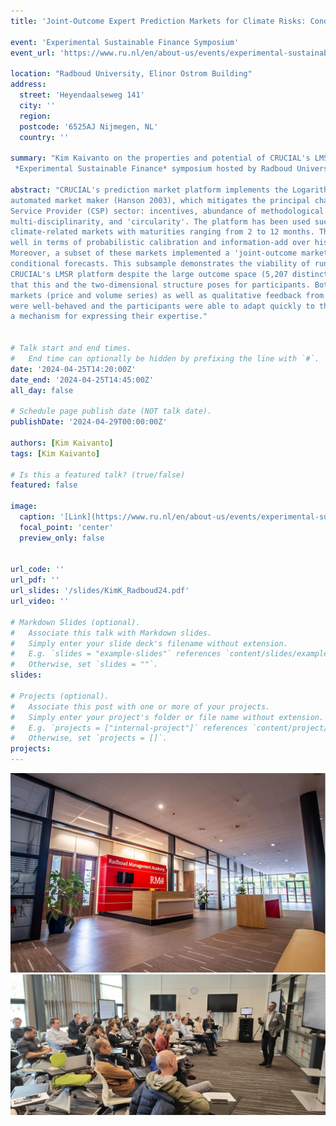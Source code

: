 ```yaml
---
title: 'Joint-Outcome Expert Prediction Markets for Climate Risks: Conditional Forecasting with the LMSR'

event: 'Experimental Sustainable Finance Symposium'
event_url: 'https://www.ru.nl/en/about-us/events/experimental-sustainable-finance-symposium'

location: "Radboud University, Elinor Ostrom Building" 
address: 
  street: 'Heyendaalseweg 141'
  city: ''
  region: 
  postcode: '6525AJ Nijmegen, NL'
  country: ''

summary: "Kim Kaivanto on the properties and potential of CRUCIAL's LMSR platform at the inaugural
 *Experimental Sustainable Finance* symposium hosted by Radboud University."

abstract: "CRUCIAL's prediction market platform implements the Logarithmic Market Scoring Rule (LMSR) 
automated market maker (Hanson 2003), which mitigates the principal challenges facing the user-pays Climate 
Service Provider (CSP) sector: incentives, abundance of methodological & procedural choice, need for 
multi-disciplinarity, and 'circularity'. The platform has been used successfully for hosting 24 
climate-related markets with maturities ranging from 2 to 12 months. This sample of markets perform 
well in terms of probabilistic calibration and information-add over historical climatological benchmarks. 
Moreover, a subset of these markets implemented a 'joint-outcome market' structure, which embeds a spectrum of
conditional forecasts. This subsample demonstrates the viability of running joint-outcome markets with 
CRUCIAL's LMSR platform despite the large outcome space (5,207 distinct partitions) and the complexity 
that this and the two-dimensional structure poses for participants. Both the hard data generated by these
markets (price and volume series) as well as qualitative feedback from participants indicate that the markets
were well-behaved and the participants were able to adapt quickly to the joint-outcome market structure as
a mechanism for expressing their expertise." 


# Talk start and end times.
#   End time can optionally be hidden by prefixing the line with `#`.
date: '2024-04-25T14:20:00Z'
date_end: '2024-04-25T14:45:00Z'
all_day: false

# Schedule page publish date (NOT talk date).
publishDate: '2024-04-29T00:00:00Z'

authors: [Kim Kaivanto]
tags: [Kim Kaivanto]

# Is this a featured talk? (true/false)
featured: false

image: 
  caption: '[Link](https://www.ru.nl/en/about-us/events/experimental-sustainable-finance-symposium)'
  focal_point: 'center'
  preview_only: false  

  
url_code: ''
url_pdf: ''
url_slides: '/slides/KimK_Radboud24.pdf'
url_video: ''

# Markdown Slides (optional).
#   Associate this talk with Markdown slides.
#   Simply enter your slide deck's filename without extension.
#   E.g. `slides = "example-slides"` references `content/slides/example-slides.md`.
#   Otherwise, set `slides = ""`.
slides:

# Projects (optional).
#   Associate this post with one or more of your projects.
#   Simply enter your project's folder or file name without extension.
#   E.g. `projects = ["internal-project"]` references `content/project/deep-learning/index.md`.
#   Otherwise, set `projects = []`.
projects:
---
```

![](foyer.png  "The location for coffee and conversations during breaks. The Elinor Ostrom Building's generous open spaces are the opposite of claustrophobic.")
![](livepic.png  "Many thanks to participants in the inaugural *[Experimental Sustainable Finance Symposium](https://www.ru.nl/en/about-us/events/experimental-sustainable-finance-symposium)*.")

 





